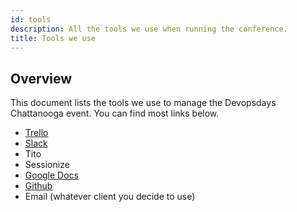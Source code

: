 ```yaml
---
id: tools
description: All the tools we use when running the conference.
title: Tools we use
---
```


## Overview

This document lists the tools we use to manage the Devopsdays Chattanooga event. You can find most links below.

* [Trello][trello]
* [Slack][slack]
* Tito
* Sessionize
* [Google Docs][google-docs]
* [Github][github]
* Email (whatever client you decide to use)

<!--LINKS-->
[google-docs]: https://drive.google.com/drive/folders/1ZCXw8Xyfq-i4FRCdvzX87STU-WovZugr
[github]: https://github.com/devopsdays/devopsdays-web
[slack]: https://join.slack.com/t/chadevopsdays/shared_invite/zt-1hfzd6asx-Y1i4hw8eO4gAwdoKvsPOaA
[trello]: https://trello.com/invite/b/vSeNoxRM/9c3db54dacfb89f974f2195b79970b2e/devopsdays-2022